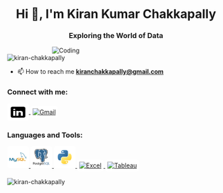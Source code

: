 <h1 align="center">Hi 👋, I'm Kiran Kumar Chakkapally</h1>
<h3 align="center">Exploring the World of Data</h3>
<img align="right" alt="Coding" width="400" src="https://cdn.dribbble.com/users/1162077/screenshots/3848914/programmer.gif" />

<p align="left"> <img src="https://komarev.com/ghpvc/?username=kiran-chakkapally&label=Profile%20views&color=0e75b6&style=flat" alt="kiran-chakkapally" /> </p>

- 📫 How to reach me **kiranchakkapally@gmail.com**

<h3 align="left">Connect with me:</h3>
<p align="left">
  <a href="https://www.linkedin.com/in/kiran-chakkapally/" target="_blank">
    <img align="center" src="https://raw.githubusercontent.com/simple-icons/simple-icons/develop/icons/linkedin.svg" alt="LinkedIn" height="30" width="40" style="background-color: white; padding: 5px; border-radius: 5px;" />
  </a>
  <a href="mailto:kiranchakkapally@gmail.com" target="_blank">
    <img align="center" src="https://raw.githubusercontent.com/simple-icons/simple-icons/develop/icons/gmail.svg" alt="Gmail" height="30" width="40" style="background-color: white; padding: 5px; border-radius: 5px;" />
  </a>
</p>

<h3 align="left">Languages and Tools:</h3>
<p align="left">
  <a href="https://www.mysql.com/" target="_blank" rel="noreferrer"> 
    <img src="https://raw.githubusercontent.com/devicons/devicon/master/icons/mysql/mysql-original-wordmark.svg" alt="MySQL" width="40" height="40" style="background-color: white; padding: 5px; border-radius: 5px;" /> 
  </a> 
  <a href="https://www.postgresql.org" target="_blank" rel="noreferrer"> 
    <img src="https://raw.githubusercontent.com/devicons/devicon/master/icons/postgresql/postgresql-original-wordmark.svg" alt="PostgreSQL" width="40" height="40" style="background-color: white; padding: 5px; border-radius: 5px;" /> 
  </a> 
  <a href="https://www.python.org" target="_blank" rel="noreferrer"> 
    <img src="https://raw.githubusercontent.com/devicons/devicon/master/icons/python/python-original.svg" alt="Python" width="40" height="40" style="background-color: white; padding: 5px; border-radius: 5px;" /> 
  </a> 
  <a href="https://www.microsoft.com/en-us/microsoft-365/excel" target="_blank" rel="noreferrer"> 
    <img src="https://cdn.jsdelivr.net/npm/simple-icons@3.13.0/icons/microsoftexcel.svg" alt="Excel" width="40" height="40" style="background-color: white; padding: 5px; border-radius: 5px;" /> 
  </a>
  <a href="https://www.tableau.com/" target="_blank" rel="noreferrer"> 
    <img src="https://cdn.jsdelivr.net/npm/simple-icons@3.13.0/icons/tableau.svg" alt="Tableau" width="40" height="40" style="background-color: white; padding: 5px; border-radius: 5px;" /> 
  </a>
 
  </a>
</p>

<p><img align="center" src="https://github-readme-stats.vercel.app/api/top-langs?username=kiran-chakkapally&show_icons=true&locale=en&layout=compact" alt="kiran-chakkapally" /></p>

